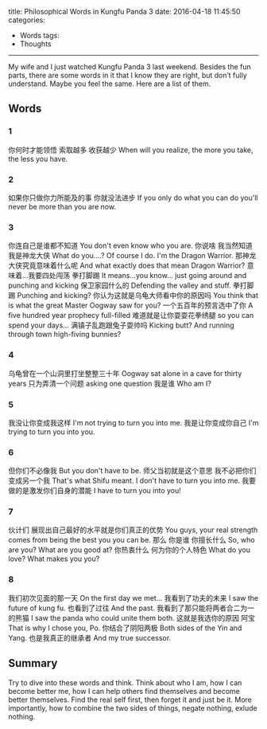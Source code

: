 title: Philosophical Words in Kungfu Panda 3
date: 2016-04-18 11:45:50
categories:
 - Words
tags:
 - Thoughts
---

My wife and I just watched Kungfu Panda 3 last weekend. Besides the fun parts, there are some words in it that I know they are right, but don’t fully understand. Maybe you feel the same. Here are a list of them. 

## Words
### 1
你何时才能领悟 索取越多 收获越少
When will you realize, the more you take, the less you have.

### 2
如果你只做你力所能及的事 你就没法进步
If you only do what you can do you'll never be more than you are now.

### 3
你连自己是谁都不知道
You don't even know who you are.
你说啥 我当然知道 我是神龙大侠
What do you....? Of course I do. I'm the Dragon Warrior.
那神龙大侠究竟意味着什么呢
And what exactly does that mean Dragon Warrior?
意味着...我要四处闯荡 拳打脚踢
It means...you know... just going around and punching and kicking
保卫家园什么的
Defending the valley and stuff.
拳打脚踢
Punching and kicking?
你认为这就是乌龟大师看中你的原因吗
You think that is what the great Master Oogway saw for you?
一个五百年的预言选中了你
A five hundred year prophecy full-filled
难道就是让你耍耍花拳绣腿
so you can spend your days...
满镇子乱跑跟兔子耍帅吗
Kicking butt? And running through town high-fiving bunnies?

### 4
乌龟曾在一个山洞里打坐整整三十年
Oogway sat alone in a cave for thirty years
只为弄清一个问题
asking one question
我是谁
Who am I?

### 5
我没让你变成我这样
I'm not trying to turn you into me.
我是让你变成你自己
I'm trying to turn you into you.

### 6
但你们不必像我
But you don't have to be.
师父当初就是这个意思 我不必把你们变成另一个我
That's what Shifu meant. I don't have to turn you into me.
我要做的是激发你们自身的潜能
I have to turn you into you!

### 7
伙计们 展现出自己最好的水平就是你们真正的优势
You guys, your real strength comes from being the best you you can be.
那么 你是谁 你擅长什么
So, who are you? What are you good at?
你热衷什么 何为你的个人特色
What do you love? What makes you you?

### 8
我们初次见面的那一天
On the first day we met...
我看到了功夫的未来
I saw the future of kung fu.
也看到了过往
And the past.
我看到了那只能将两者合二为一的熊猫
I saw the panda who could unite them both.
这就是我选你的原因 阿宝
That is why I chose you, Po.
你结合了阴阳两极
Both sides of the Yin and Yang.
也是我真正的继承者
And my true successor.

## Summary

Try to dive into these words and think. Think about who I am, how I can become better me, how I can help others find themselves and become better themselves. Find the real self first, then forget it and just be it. More importantly, how to combine the two sides of things, negate nothing, exlude nothing. 
